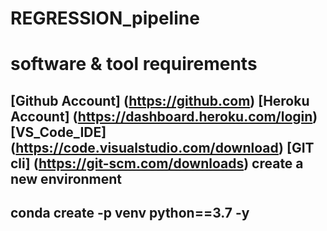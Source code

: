 # REGRESSION_pipeline


# software & tool requirements

[Github Account] (https://github.com)
[Heroku Account] (https://dashboard.heroku.com/login)
[VS_Code_IDE] (https://code.visualstudio.com/download)
[GIT cli] (https://git-scm.com/downloads)
create a new environment
----------
conda create -p venv python==3.7 -y
----------

